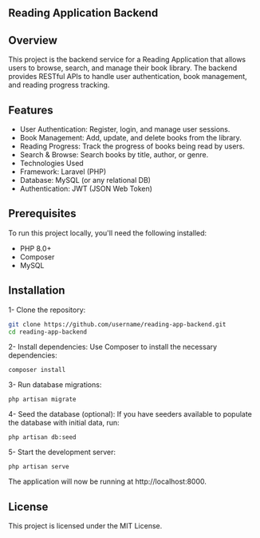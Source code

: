 ## Reading Application Backend

## Overview
This project is the backend service for a Reading Application that allows users to browse, search, and manage their book library. The backend provides RESTful APIs to handle user authentication, book management, and reading progress tracking.

## Features
- User Authentication: Register, login, and manage user sessions.
- Book Management: Add, update, and delete books from the library.
- Reading Progress: Track the progress of books being read by users.
- Search & Browse: Search books by title, author, or genre.
- Technologies Used
- Framework: Laravel (PHP)
- Database: MySQL (or any relational DB)
- Authentication: JWT (JSON Web Token)

## Prerequisites
To run this project locally, you'll need the following installed:
- PHP 8.0+
- Composer
- MySQL

## Installation

1- Clone the repository:
``` bash
git clone https://github.com/username/reading-app-backend.git
cd reading-app-backend
```

2- Install dependencies: Use Composer to install the necessary dependencies:
```
composer install
```

3- Run database migrations:
```
php artisan migrate
```

4- Seed the database (optional): If you have seeders available to populate the database with initial data, run:
```
php artisan db:seed
```

5- Start the development server:
```
php artisan serve
```

The application will now be running at http://localhost:8000.

## License
This project is licensed under the MIT License.
